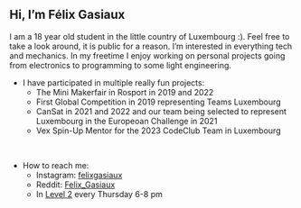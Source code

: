 ## Hi, I’m Félix Gasiaux </H1>
I am a 18 year old student in the little country of Luxembourg :). 
Feel free to take a look around, it is public for a reason.
I’m interested in everything tech and mechanics. In my freetime I enjoy working on personal projects going from electronics to programming to some light engineering. 
<br>
- I have participated in multiple really fun projects:
  - The Mini Makerfair in Rosport in 2019 and 2022
  - First Global Competition in 2019 representing Teams Luxembourg
  - CanSat in 2021 and 2022 and our team being selected to represent Luxembourg in the Europeoan Challenge in 2021
  - Vex Spin-Up Mentor for the 2023 CodeClub Team in Luxembourg 
<br>

- How to reach me:
  - Instagram: [felixgasiaux](https://www.instagram.com/felixgasiaux/)
  - Reddit: [Felix_Gasiaux](https://www.reddit.com/user/Felix_Gasiaux)
  - In [Level 2](https://level2.lu/) every Thursday 6-8 pm 

<!---
felixgasiaux/felixgasiaux is a ✨ special ✨ repository because its `README.md` (this file) appears on your GitHub profile.
You can click the Preview link to take a look at your changes.
--->
